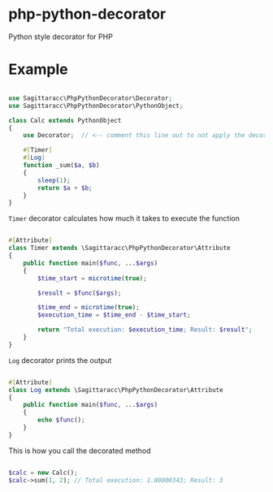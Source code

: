 # php-python-decorator
Python style decorator for PHP

# Example
```php

use Sagittaracc\PhpPythonDecorator\Decorator;
use Sagittaracc\PhpPythonDecorator\PythonObject;

class Calc extends PythonObject
{
    use Decorator;  // <-- comment this line out to not apply the decorators

    #[Timer]
    #[Log]
    function _sum($a, $b)
    {
        sleep(1);
        return $a + $b;
    }
}
```
`Timer` decorator calculates how much it takes to execute the function
```php

#[Attribute]
class Timer extends \Sagittaracc\PhpPythonDecorator\Attribute
{
    public function main($func, ...$args)
    {
        $time_start = microtime(true);

        $result = $func($args);

        $time_end = microtime(true);
        $execution_time = $time_end - $time_start;

        return "Total execution: $execution_time; Result: $result";
    }
}
```
`Log` decorator prints the output
```php

#[Attribute]
class Log extends \Sagittaracc\PhpPythonDecorator\Attribute
{
    public function main($func, ...$args)
    {
        echo $func();
    }
}
```
This is how you call the decorated method
```php

$calc = new Calc();
$calc->sum(1, 2); // Total execution: 1.00000343; Result: 3

```
